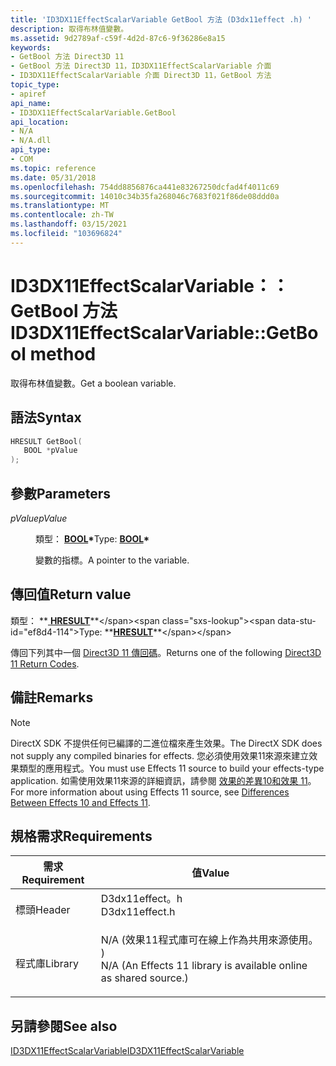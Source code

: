 ```yaml
---
title: 'ID3DX11EffectScalarVariable GetBool 方法 (D3dx11effect .h) '
description: 取得布林值變數。
ms.assetid: 9d2789af-c59f-4d2d-87c6-9f36286e8a15
keywords:
- GetBool 方法 Direct3D 11
- GetBool 方法 Direct3D 11，ID3DX11EffectScalarVariable 介面
- ID3DX11EffectScalarVariable 介面 Direct3D 11，GetBool 方法
topic_type:
- apiref
api_name:
- ID3DX11EffectScalarVariable.GetBool
api_location:
- N/A
- N/A.dll
api_type:
- COM
ms.topic: reference
ms.date: 05/31/2018
ms.openlocfilehash: 754dd8856876ca441e83267250dcfad4f4011c69
ms.sourcegitcommit: 14010c34b35fa268046c7683f021f86de08ddd0a
ms.translationtype: MT
ms.contentlocale: zh-TW
ms.lasthandoff: 03/15/2021
ms.locfileid: "103696824"
---
```

# <a name="id3dx11effectscalarvariablegetbool-method"></a><span data-ttu-id="ef8d4-106">ID3DX11EffectScalarVariable：： GetBool 方法</span><span class="sxs-lookup"><span data-stu-id="ef8d4-106">ID3DX11EffectScalarVariable::GetBool method</span></span>

<span data-ttu-id="ef8d4-107">取得布林值變數。</span><span class="sxs-lookup"><span data-stu-id="ef8d4-107">Get a boolean variable.</span></span>

## <a name="syntax"></a><span data-ttu-id="ef8d4-108">語法</span><span class="sxs-lookup"><span data-stu-id="ef8d4-108">Syntax</span></span>


```C++
HRESULT GetBool(
   BOOL *pValue
);
```



## <a name="parameters"></a><span data-ttu-id="ef8d4-109">參數</span><span class="sxs-lookup"><span data-stu-id="ef8d4-109">Parameters</span></span>

<dl> <dt>

<span data-ttu-id="ef8d4-110">*pValue*</span><span class="sxs-lookup"><span data-stu-id="ef8d4-110">*pValue*</span></span> 
</dt> <dd>

<span data-ttu-id="ef8d4-111">類型： **[ **BOOL**](/windows/desktop/WinProg/windows-data-types)\***</span><span class="sxs-lookup"><span data-stu-id="ef8d4-111">Type: **[**BOOL**](/windows/desktop/WinProg/windows-data-types)\***</span></span>

<span data-ttu-id="ef8d4-112">變數的指標。</span><span class="sxs-lookup"><span data-stu-id="ef8d4-112">A pointer to the variable.</span></span>

</dd> </dl>

## <a name="return-value"></a><span data-ttu-id="ef8d4-113">傳回值</span><span class="sxs-lookup"><span data-stu-id="ef8d4-113">Return value</span></span>

<span data-ttu-id="ef8d4-114">類型： **[ **HRESULT**](https://msdn.microsoft.com/library/Bb401631(v=MSDN.10).aspx)**</span><span class="sxs-lookup"><span data-stu-id="ef8d4-114">Type: **[**HRESULT**](https://msdn.microsoft.com/library/Bb401631(v=MSDN.10).aspx)**</span></span>

<span data-ttu-id="ef8d4-115">傳回下列其中一個 [Direct3D 11 傳回碼](d3d11-graphics-reference-returnvalues.md)。</span><span class="sxs-lookup"><span data-stu-id="ef8d4-115">Returns one of the following [Direct3D 11 Return Codes](d3d11-graphics-reference-returnvalues.md).</span></span>

## <a name="remarks"></a><span data-ttu-id="ef8d4-116">備註</span><span class="sxs-lookup"><span data-stu-id="ef8d4-116">Remarks</span></span>

> [!Note]  
> <span data-ttu-id="ef8d4-117">DirectX SDK 不提供任何已編譯的二進位檔來產生效果。</span><span class="sxs-lookup"><span data-stu-id="ef8d4-117">The DirectX SDK does not supply any compiled binaries for effects.</span></span> <span data-ttu-id="ef8d4-118">您必須使用效果11來源來建立效果類型的應用程式。</span><span class="sxs-lookup"><span data-stu-id="ef8d4-118">You must use Effects 11 source to build your effects-type application.</span></span> <span data-ttu-id="ef8d4-119">如需使用效果11來源的詳細資訊，請參閱 [效果的差異10和效果 11](d3d11-graphics-programming-guide-effects-differences.md)。</span><span class="sxs-lookup"><span data-stu-id="ef8d4-119">For more information about using Effects 11 source, see [Differences Between Effects 10 and Effects 11](d3d11-graphics-programming-guide-effects-differences.md).</span></span>

 

## <a name="requirements"></a><span data-ttu-id="ef8d4-120">規格需求</span><span class="sxs-lookup"><span data-stu-id="ef8d4-120">Requirements</span></span>



| <span data-ttu-id="ef8d4-121">需求</span><span class="sxs-lookup"><span data-stu-id="ef8d4-121">Requirement</span></span> | <span data-ttu-id="ef8d4-122">值</span><span class="sxs-lookup"><span data-stu-id="ef8d4-122">Value</span></span> |
|--------------------|----------------------------------------------------------------------------------------------------------------------------------------------|
| <span data-ttu-id="ef8d4-123">標頭</span><span class="sxs-lookup"><span data-stu-id="ef8d4-123">Header</span></span><br/>  | <dl> <span data-ttu-id="ef8d4-124"><dt>D3dx11effect。h</dt></span><span class="sxs-lookup"><span data-stu-id="ef8d4-124"><dt>D3dx11effect.h</dt></span></span> </dl>                                                    |
| <span data-ttu-id="ef8d4-125">程式庫</span><span class="sxs-lookup"><span data-stu-id="ef8d4-125">Library</span></span><br/> | <dl> <span data-ttu-id="ef8d4-126"><dt>N/A (效果11程式庫可在線上作為共用來源使用。 ) </dt></span><span class="sxs-lookup"><span data-stu-id="ef8d4-126"><dt>N/A (An Effects 11 library is available online as shared source.)</dt></span></span> </dl> |



## <a name="see-also"></a><span data-ttu-id="ef8d4-127">另請參閱</span><span class="sxs-lookup"><span data-stu-id="ef8d4-127">See also</span></span>

<dl> <dt>

[<span data-ttu-id="ef8d4-128">ID3DX11EffectScalarVariable</span><span class="sxs-lookup"><span data-stu-id="ef8d4-128">ID3DX11EffectScalarVariable</span></span>](id3dx11effectscalarvariable.md)
</dt> </dl>

 


